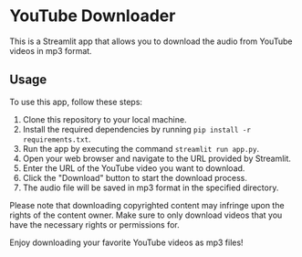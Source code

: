 # YouTube Downloader

This is a Streamlit app that allows you to download the audio from YouTube videos in mp3 format.

## Usage

To use this app, follow these steps:

1. Clone this repository to your local machine.
2. Install the required dependencies by running `pip install -r requirements.txt`.
3. Run the app by executing the command `streamlit run app.py`.
4. Open your web browser and navigate to the URL provided by Streamlit.
5. Enter the URL of the YouTube video you want to download.
6. Click the "Download" button to start the download process.
7. The audio file will be saved in mp3 format in the specified directory.

Please note that downloading copyrighted content may infringe upon the rights of the content owner. Make sure to only download videos that you have the necessary rights or permissions for.

Enjoy downloading your favorite YouTube videos as mp3 files!